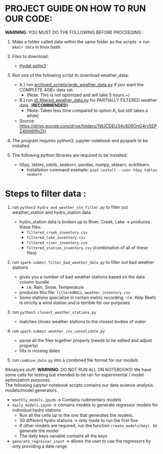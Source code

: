 # PROJECT GUIDE ON HOW TO RUN OUR CODE: 
**WARNING**: YOU MUST DO THE FOLLOWING BEFORE PROCEEDING :
1. Make a folder called data within the same folder as the scripts -> run `mkdir data` in linux bash.

2. Files to download: 
    - [Hydat.sqlite3](https://www.canada.ca/en/environment-climate-change/services/water-overview/quantity/monitoring/survey/data-products-services/national-archive-hydat.html)

3. Run one of the following script to download weather_data:
    - A.)  run [archived_scripts/grab_weather_data.py](archived_scripts/grab_weather_data.py) if you want the COMPLETE 4GB+ data set. 
        - (Note: This is not optimized and will take 5 hours +)
    - B.) run [dl_filtered_weather_data.py](dl_filtered_weather_data.py) for PARTIALLY FILTERED weather data. (**RECOMMENDED**)
        - (Note: Takes less time compared to option A, but still takes a while)
    - Source: https://drive.google.com/drive/folders/1WJCDEU34c60IfOnG4rv5EPZ4IhhW9vZH

4. The program requires python3, jupyter-notebook and pyspark to be installed. 

5. The following python libraries are required to be installed: 
    - h5py, tables, joblib, seaborn, pandas, numpy, sklearn, scikitlearn. 
        - Installation command example: `pip3 install --user h5py tables seaborn`

# Steps to filter data : 
1. run `python3 hydro_and_weather_stn_filter.py` to filter out weather_station and hydro_station data 
    - hydro_station data is broken up to River, Creek, Lake -> produces these files: 
        - `filtered_creek_inventory.csv`    
        - `filtered_lake_inventory.csv`
        - `filtered_river_inventory.csv`
        - `filtered_station_inventory.csv` (combination of all of these files)

2. run `spark-submit filter_bad_weather_data.py` to filter out bad weather stations 
    - gives you a number of bad weather stations based on the data column bundle 
        - i.e. Rain, Snow, Temperature
    - produces this file:  `filteredNULL_weather_inventory.csv`
    - Some stations specialize in certain metric recording. 
        -i.e. Kelp Reefs is strictly a wind station and is terrible for our purposes

3. run `python3 closest_weather_stations.py` 
    - matches closes weather stations to the closest bodies of water 

 4. run `spark-submit weather_csv_consolidate.py` 
    - parse all the files together properly (needs to be edited and adjust properly)
    - fills in missing dates 

5.  run `combine_data.py` into a combined file format for our models 

#Analysis stuff: 
**WARNING**: DO NOT RUN ALL ON NOTEBOOKS! We have some cells for testing but intended to be ran for experimental / model optimization purposes.  
The following jupyter-notebook scripts contains our data science analysis models/model generators. 
- `monthly_models.ipynb` -> Contains rudimentary models 
- `daily_models.ipynb` -> contains models to generate regressor models for individual hydro stations 
    - Run all the cells up to the one that generates the models. 
    - 30 different hydro stations -> only made to run the first five 
    - If other models are required, run the function `create_models(key) ` to generate the model 
    - The daily keys variable contains all the keys 
-  `generate_regressor_input` -> allows the user to use the regressors by only providing a date range 



